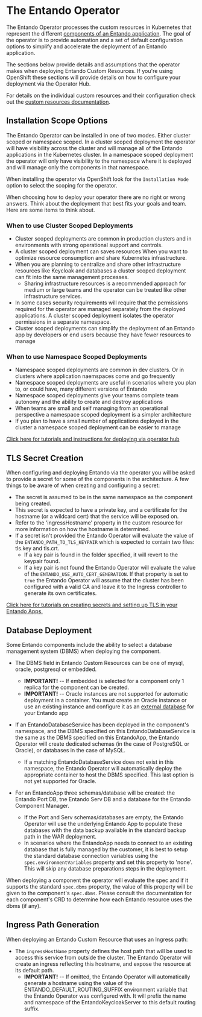 # The Entando Operator

The Entando Operator processes the custom resources in Kubernetes that represent the different [components of an Entando application](./README.md).
The goal of the operator is to provide automation and a set of default configuration options to simplify and accelerate the deployment of an Entando application.

The sections below provide details and assumptions that the operator makes when deploying Entando Custom Resources. If you're using OpenShift these
sections will provide details on how to configure your deployment via the Operator Hub.

For details on the individual custom resources and their configuration check out the [custom resources documentation](./custom-resources.md).

## Installation Scope Options

The Entando Operator can be installed in one of two modes. Either cluster scoped or namespace scoped. In a cluster scoped deployment the operator will have
visibility across the cluster and will manage all of the Entando applications in the Kubernetes cluster. In a namespace scoped deployment the operator
will only have visibility to the namespace where it is deployed and will manage only the components in that namespace.  

When installing the operator via OpenShift look for the `Installation Mode` option to select the scoping for the operator.

When choosing how to deploy your operator there are no right or wrong answers. Think about the deployment that best fits your goals and team. Here are some items to think about.

### When to use Cluster Scoped Deployments

- Cluster scoped deployments are common in production clusters and in environments with strong operational support and controls.
- A cluster scoped deployment can saves resources When you want to optimize resource consumption and share Kubernetes infrastructure.
- When you are planning to centralize and share other infrastructure resources like Keycloak and databases a cluster scoped deployment can fit into the same management processes.
   - Sharing infrastructure resources is a recommended approach for medium or large teams and the operator can be treated like other infrastructure services.
- In some cases security requirements will require that the permissions required for the operator are managed separately from the deployed applications. A cluster scoped deployment isolates the operator permissions in a separate namespace.
- Cluster scoped deployments can simplify the deployment of an Entando app by developers or end users because they have fewer resources to manage

###  When to use Namespace Scoped Deployments

- Namespace scoped deployments are common in dev clusters. Or in clusters where application naemspaces come and go frequently
- Namespace scoped deployments are useful in scenarios where you plan to, or could have, many different versions of Entando
- Namespace scoped deployments give your teams complete team autonomy and the ability to create and destroy applications
- When teams are small and self managing from an operational perspective a namespace scoped deployment is a simpler architecture
- If you plan to have a small number of applications deployed in the cluster a namespace scoped deployment can be easier to manage

[Click here for tutorials and instructions for deploying via operator hub](../../tutorials/devops/installation/open-shift/openshift-install-by-operator-hub.md)

## TLS Secret Creation

When configuring and deploying Entando via the operator you will be asked to provide a secret for some of the components in the architecture. A few things to be aware of when creating and configuring a secret:

- The secret is assumed to be in the same namespace as the component being created.
- This secret is expected to have a private key, and a certificate for the hostname (or a wildcard cert) that the service
will be exposed on.
- Refer to the 'ingressHostname' property in the custom resource for more information on how the hostname is
determined.
- If a secret isn't provided the Entando Operator will evaluate the value of the `ENTANDO_PATH_TO_TLS_KEYPAIR` which is
expected to contain two files: tls.key and tls.crt.
  - If a key pair is found in the folder specified, it will revert to the keypair found.
  - If a key pair is not found the Entando Operator will evaluate the value of the `ENTANDO_USE_AUTO_CERT_GENERATION`.
    If that property is set to `true` the Entando Operator will assume that the cluster has been configured with a valid CA and leave it to
    the Ingress controller to generate its own certificates.

[Click here for tutorials on creating secrets and setting up TLS in your Entando Apps.](../../tutorials/devops/installation/open-shift/openshift-install-by-operator-hub.md)

## Database Deployment

Some Entando components include the ability to select a database management system (DBMS) when deploying the component.

- The DBMS field in Entando Custom Resources can be one of mysql, oracle, postgresql or embedded.
  - **IMPORTANT!** -- If embedded is selected for a component only 1 replica for the component can be created.
  - **IMPORTANT!** -- Oracle instances are not supported for automatic deployment in a container. You must create an Oracle instance or use an existing instance and configure it as an [external database](../../tutorials/devops/external-database/README.md) for your Entando app

- If an EntandoDatabaseService has been deployed in the component's namespace, and the DBMS specified on this EntandoDatabaseService
 is the same as the DBMS specified on this EntandoApp, the Entando Operator will create dedicated
 schemas (in the case of PostgreSQL or Oracle), or databases in the case of MySQL.
   - If a matching EntandoDatabaseService does not exist in this namespace, the Entando Operator
     will automatically deploy the appropriate container to host the DBMS specified. This last option is not
     yet supported for Oracle.
- For an EntandoApp three schemas/database will be created: the Entando Port DB, tne Entando Serv DB and a database for
 the Entando Component Manager.
   - If the Port and Serv schemas/databases are empty, the Entando Operator  will use the underlying Entando App to populate these databases with the data backup available in the standard backup path in the WAR deployment.
  - In scenarios where the EntandoApp needs to connect to an existing database that is fully managed
   by the customer, it is best to setup the standard database connection variables using the
   `spec.environmentVariables` property and set this property to 'none'. This will skip any database
   preparations steps in the deployment.

When deploying a component the operator will evaluate the spec and if it supports the standard `spec.dbms`
property, the value of this property will be given to the component's `spec.dbms`. Please consult
the documentation for each component's CRD to determine how each Entando resource uses the dbms (if any).

## Ingress Path Generation

When deploying an Entando Custom Resource that uses an Ingress path:

- The `ingressHostName` property defines the host path that will be used to access this
  service from outside the cluster. The Entando Operator will
  create an ingress reflecting this hostname, and expose the resource at its default path.
    - **IMPORTANT!** -- If omitted, the Entando Operator will automatically generate a hostname
      using the value of the ENTANDO_DEFAULT_ROUTING_SUFFIX environment variable that the Entando Operator was
      configured with. It will prefix the name and namespace of the EntandoKeycloakServer to this default routing suffix.
